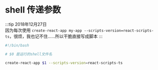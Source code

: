 # shell 传递参数

:::tip
2018年12月27日<br>
因为每次使用 `create-react-app my-app --scripts-version=react-scripts-ts`，很烦，我也记不住……所以干脆直接写成脚本
:::

```create-react-app-ts.sh
#!/bin/bash

# $0 是运行的shell文件名

create-react-app $1 --scripts-version=react-scripts-ts
```